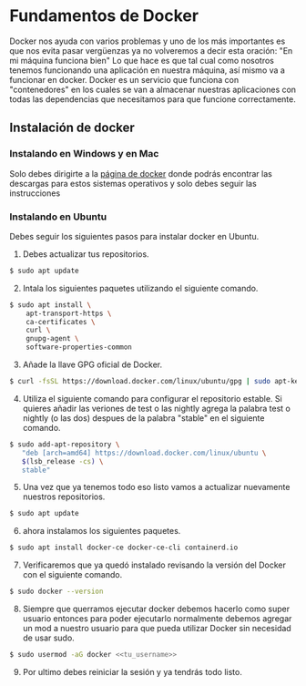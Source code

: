 # Fundamentos de Docker
Docker nos ayuda con varios problemas y uno de los más importantes es que nos evita pasar vergüenzas ya no volveremos a decir esta oración: "En mi máquina funciona bien"
Lo que hace es que tal cual como nosotros tenemos funcionando una aplicación en nuestra máquina, así mismo va a funcionar en docker.
Docker es un servicio que funciona con "contenedores" en los cuales se van a almacenar nuestras aplicaciones con todas las dependencias que necesitamos para que funcione correctamente.

## Instalación de docker

### Instalando en Windows y en Mac
Solo debes dirigirte a la [página de docker](https://www.docker.com/get-started) donde podrás encontrar las descargas para estos sistemas operativos y solo debes seguir las instrucciones

### Instalando en Ubuntu
Debes seguir los siguientes pasos para instalar docker en Ubuntu.

1. Debes actualizar tus repositorios.
~~~sh
$ sudo apt update
~~~
2. Intala los siguientes paquetes utilizando el siguiente comando.
~~~sh
$ sudo apt install \
    apt-transport-https \
    ca-certificates \
    curl \
    gnupg-agent \
    software-properties-common
~~~
3. Añade la llave GPG oficial de Docker.
~~~sh
$ curl -fsSL https://download.docker.com/linux/ubuntu/gpg | sudo apt-key add -
~~~
4. Utiliza el siguiente comando para configurar el repositorio estable. Si quieres añadir las veriones de test o las nightly agrega la palabra test o nightly (o las dos) despues de la palabra "stable" en el siguiente comando.
~~~sh
$ sudo add-apt-repository \
   "deb [arch=amd64] https://download.docker.com/linux/ubuntu \
   $(lsb_release -cs) \
   stable"
~~~
5. Una vez que ya tenemos todo eso listo vamos a actualizar nuevamente nuestros repositorios.
~~~sh
$ sudo apt update
~~~
6. ahora instalamos los siguientes paquetes.
~~~sh
$ sudo apt install docker-ce docker-ce-cli containerd.io
~~~
7. Verificaremos que ya quedó instalado revisando la versión del Docker con el siguiente comando.
~~~sh
$ sudo docker --version
~~~
8. Siempre que querramos ejecutar docker debemos hacerlo como super usuario entonces para poder ejecutarlo normalmente debemos agregar un mod a nuestro usuario para que pueda utilizar Docker sin necesidad de usar sudo.
~~~sh
$ sudo usermod -aG docker <<tu_username>>
~~~
9. Por ultimo debes reiniciar la sesión y ya tendrás todo listo.


